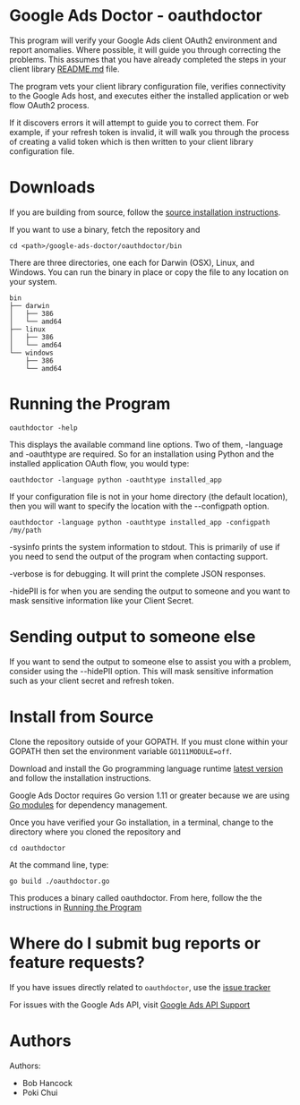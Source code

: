 # Google Ads Doctor - oauthdoctor
This program will verify your Google Ads client OAuth2 environment and report
anomalies. Where possible, it will guide you through correcting the problems.
This assumes that you have already completed the steps in your client library
[README.md](https://developers.google.com/google-ads/api/docs/first-call/get-client-lib)
file.

The program vets your client library configuration file, verifies connectivity
to the Google Ads host, and executes either the installed application or web
flow OAuth2 process.

If it discovers errors it will attempt to guide you to correct them. For example,
if your refresh token is invalid, it will walk you through the process of
creating a valid token which is then written to your client library configuration
file.

# Downloads
If you are building from source, follow the
[source installation instructions](#source).

If you want to use a binary, fetch the repository and

```
cd <path>/google-ads-doctor/oauthdoctor/bin
```

There are three directories, one each for Darwin (OSX), Linux, and Windows.
You can run the binary in place or copy the file to any location on your system.

```
bin
├── darwin
│   ├── 386
│   └── amd64
├── linux
│   ├── 386
│   └── amd64
└── windows
    ├── 386
    └── amd64
```


#  <a name="running"></a> Running the Program

```
oauthdoctor -help
```

This displays the available command line options. Two of them, -language and
-oauthtype are required. So for an installation using Python and the installed
application OAuth flow, you would type:

```
oauthdoctor -language python -oauthtype installed_app
```

If your configuration file is not in your home directory (the default location),
then you will want to specify the location with the --configpath option.

```
oauthdoctor -language python -oauthtype installed_app -configpath /my/path
```

-sysinfo prints the system information to stdout. This is
primarily of use if you need to send the output of the program when contacting
support.

-verbose is for debugging. It will print the complete JSON responses.

-hidePII is for when you are sending the output to someone and you want to
mask sensitive information like your Client Secret.

# Sending output to someone else

If you want to send the output to someone else to assist you with a problem,
consider using the --hidePII option. This will mask sensitive information such
as your client secret and refresh token.


#  <a name="source"></a> Install from Source

Clone the repository outside of your GOPATH. If you must clone within your GOPATH
then set the environment variable `GO111MODULE=off`.

Download and install the Go programming language runtime
[latest version](https://golang.org/dl/) and follow the installation instructions.

Google Ads Doctor requires Go version 1.11 or greater because we are using
[Go modules](https://github.com/golang/go/wiki/Modules) for dependency management.

Once you have verified your Go installation, in a terminal, change to the
directory where you cloned the repository and

```
cd oauthdoctor
```

At the command line, type:

```
go build ./oauthdoctor.go
```

This produces a binary called oauthdoctor. From here, follow the the
instructions in [Running the Program](#running)


# Where do I submit bug reports or feature requests?

If you have issues directly related to `oauthdoctor`, use the
[issue tracker](https://github.com/googleads/google-ads-doctor/issues)

For issues with the Google Ads API, visit [Google Ads API Support](https://developers.google.com/google-ads/api/support)

# Authors

Authors:

 - Bob Hancock
 - Poki Chui
